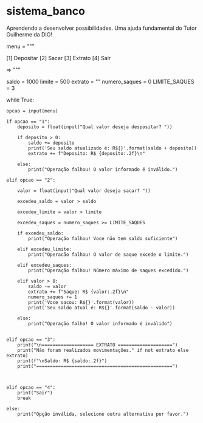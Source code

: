 # sistema_banco
Aprendendo a desenvolver possibilidades.
Uma ajuda fundamental do Tutor Guilherme da DIO!

menu = """

[1] Depositar
[2] Sacar
[3] Extrato
[4] Sair

=> """

saldo = 1000
limite = 500
extrato = ""
numero_saques = 0
LIMITE_SAQUES = 3

while True:

    opcao = input(menu)

    if opcao == "1":
        deposito = float(input("Qual valor deseja despositar? "))

        if deposito > 0:
            saldo += deposito 
            print('Seu saldo atualizado é: R${}'.format(saldo + deposito))
            extrato += f"Deposito: R$ {deposito:.2f}\n"

        else:  
            print("Operação falhou! O valor informado é inválido.")
 
    elif opcao == "2":

        valor = float(input("Qual valor deseja sacar? "))

        excedeu_saldo = valor > saldo 

        excedeu_limite = valor > limite 

        excedeu_saques = numero_saques >= LIMITE_SAQUES

        if excedeu_saldo:
            print("Operação falhou! Voce não tem saldo suficiente")

        elif excedeu_limite:
            print("Operacão falhou! O valor de saque excede o limite.")

        elif excedeu_saques:
            print("Operação falhou! Número máximo de saques excedido.")

        elif valor > 0:
            saldo -= valor
            extrato += f"Saque: R$ {valor:.2f}\n"
            numero_saques += 1
            print('Voce sacou: R${}'.format(valor))
            print('Seu saldo atual é: R${}'.format(saldo - valor))
        
        else: 
            print("Operação falha! O valor informado é inválido")

    
    elif opcao == "3":
        print("\n=================== EXTRATO ====================")
        print("Não foram realizados movimentações." if not extrato else extrato)
        print(f"\nSaldo: R$ {saldo:.2f}")
        print("==================================================")
        


    elif opcao == "4":
        print("Sair")
        break

    else: 
        print("Opção inválida, selecione outra alternativa por favor.")
